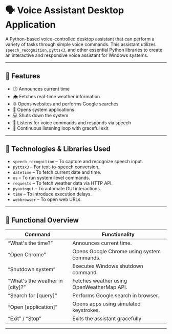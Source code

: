 # 🗣️ Voice Assistant Desktop Application

A Python-based voice-controlled desktop assistant that can perform a variety of tasks through simple voice commands. This assistant utilizes `speech_recognition`, `pyttsx3`, and other essential Python libraries to create an interactive and responsive voice assistant for Windows systems.

---

## 🚀 Features

- 🕒 Announces current time
- 🌦️ Fetches real-time weather information
- 🌐 Opens websites and performs Google searches
- 📂 Opens system applications
- 💻 Shuts down the system
- 🎤 Listens for voice commands and responds via speech
- 🔁 Continuous listening loop with graceful exit

---

## 🧰 Technologies & Libraries Used

- `speech_recognition` – To capture and recognize speech input.
- `pyttsx3` – For text-to-speech conversion.
- `datetime` – To fetch current date and time.
- `os` – To run system-level commands.
- `requests` – To fetch weather data via HTTP API.
- `pyautogui` – To automate GUI interactions.
- `time` – To introduce execution delays.
- `webbrowser` – To open web URLs.

---

## 🧠 Functional Overview

| Command | Functionality |
|--------|---------------|
| “What's the time?” | Announces current time. |
| “Open Chrome” | Opens Google Chrome using system commands. |
| “Shutdown system” | Executes Windows shutdown command. |
| “What's the weather in [city]?” | Fetches weather using OpenWeatherMap API. |
| “Search for [query]” | Performs Google search in browser. |
| “Open [application]” | Opens apps using simulated keystrokes. |
| “Exit” / “Stop” | Exits the assistant gracefully. |

---
